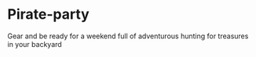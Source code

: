 # Pirate-party
Gear and be ready for a weekend full of adventurous hunting for treasures in your backyard
